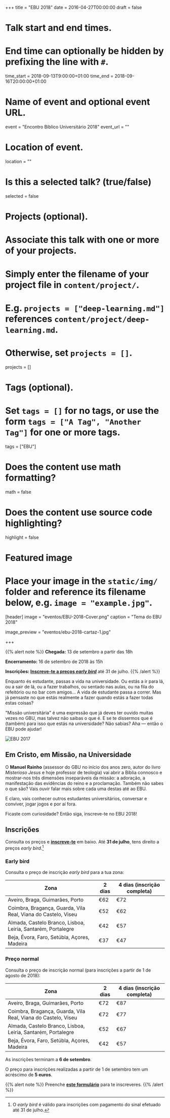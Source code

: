 +++
title = "EBU 2018"
date = 2016-04-27T00:00:00
draft = false

# Talk start and end times.
#   End time can optionally be hidden by prefixing the line with `#`.
time_start = 2018-09-13T9:00:00+01:00
time_end = 2018-09-16T20:00:00+01:00

# Name of event and optional event URL.
event = "Encontro Bíblico Universitário 2018"
event_url = ""

# Location of event.
location = ""

# Is this a selected talk? (true/false)
selected = false

# Projects (optional).
#   Associate this talk with one or more of your projects.
#   Simply enter the filename of your project file in `content/project/`.
#   E.g. `projects = ["deep-learning.md"]` references `content/project/deep-learning.md`.
#   Otherwise, set `projects = []`.
projects = []

# Tags (optional).
#   Set `tags = []` for no tags, or use the form `tags = ["A Tag", "Another Tag"]` for one or more tags.
tags = ["EBU"]

# Does the content use math formatting?
math = false

# Does the content use source code highlighting?
highlight = false

# Featured image
# Place your image in the `static/img/` folder and reference its filename below, e.g. `image = "example.jpg"`.
[header]
image = "eventos/EBU-2018-Cover.png"
caption = "Tema do EBU 2018"

image_preview = "eventos/ebu-2018-cartaz-1.jpg"

+++

{{% alert note %}}
__Chegada:__ 13 de setembro a partir das 18h

__Encerramento:__ 16 de setembro de 2018 às 15h

__Inscrições: [Inscreve-te a preços _early bird_](/project/ebu-2018/#inscrições)__ até 31 de julho.
{{% /alert %}}

Enquanto és estudante, passas a vida na universidade. Ou estás a ir para lá, ou a sair de lá, ou a fazer trabalhos, ou sentado nas aulas, ou na fila do refeitório ou no bar com amigos… A vida de estudante passa a correr. Mas já pensaste no que estás realmente a fazer quando estás a fazer todas estas coisas?

"Missão universitária" é uma expressão que já deves ter ouvido muitas vezes no GBU, mas talvez não saibas o que é. E se te dissermos que é (também) para isso que estás na universidade? Não sabias? Aha — então o EBU pode ajudar!

![EBU 2017](/img/eventos/ebu-2017-grupo.jpg)

## Em Cristo, em Missão, na Universidade

O __Manuel Rainho__ (assessor do GBU no início dos anos zero, autor do livro _Misterioso Jesus_ e hoje professor de teologia) vai abrir a Bíblia connosco e mostrar-nos três dimensões inseparáveis da missão: a adoração, a manifestação das evidências do reino e a proclamação. Também não sabes o que são? Vais ouvir falar mais sobre cada uma destas até ao EBU.

E claro, vais conhecer outros estudantes universitários, conversar e conviver, jogar jogos e por aí fora.

Ficaste com curiosidade? Então siga, inscreve-te no EBU 2018!

## Inscrições

Consulta os preços e [__inscreve-te__][GBU form] em baixo. Até __31 de julho__, tens direito a preços _early bird_.[^1]

### Early bird

Consulta o preço de inscrição _early bird_ para a tua zona:

|Zona|2 dias|4 dias (inscrição completa)|
| ---| --- | --- |
|Aveiro, Braga, Guimarães, Porto|€62|€72|
|Coimbra, Bragança, Guarda, Vila Real, Viana do Castelo, Viseu|€52|€62|
|Almada, Castelo Branco, Lisboa, Leiria, Santarém, Portalegre|€42|€57|
|Beja, Évora, Faro, Setúbla, Açores, Madeira|€37|€47|

### Preço normal

Consulta o preço de inscrição normal (para inscrições a partir de 1 de agosto de 2018):

|Zona|2 dias|4 dias (inscrição completa)|
| ---| --- | --- |
|Aveiro, Braga, Guimarães, Porto|€72|€87|
|Coimbra, Bragança, Guarda, Vila Real, Viana do Castelo, Viseu|€72|€77|
|Almada, Castelo Branco, Lisboa, Leiria, Santarém, Portalegre|€52|€67|
|Beja, Évora, Faro, Setúbla, Açores, Madeira|€42|€57|

As inscrições terminam a __6 de setembro__.

O preço para inscrições realizadas a partir de 1 de setembro tem um acréscimo de __5 euros__.

{{% alert note %}}
Preenche __[este formulário](http://bit.ly/ebu2018)__ para te inscreveres. 
{{% /alert %}}

[^1]: O _early bird_ é válido para inscrições com pagamento do sinal efetuado até 31 de julho. 

[GBU form]:http://bit.ly/ebu2018